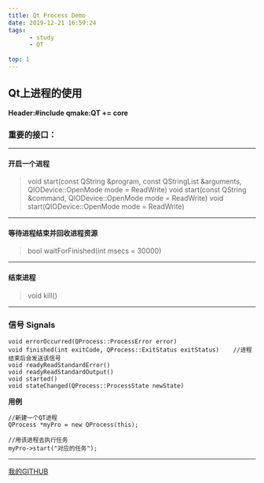 ```yaml
---
title: Qt Process Demo
date: 2019-12-21 16:59:24
tags: 
      - study
      - QT
      
top: 1
---
```


## Qt上进程的使用

<!--more-->



**Header:#include <QProcess>**
**qmake:QT += core**

### 重要的接口：
----

#### 开启一个进程
> void start(const QString &program, const QStringList &arguments, QIODevice::OpenMode mode = ReadWrite)
> void start(const QString &command, QIODevice::OpenMode mode = ReadWrite)
> void start(QIODevice::OpenMode mode = ReadWrite)

----

#### 等待进程结束并回收进程资源
> bool waitForFinished(int msecs = 30000)

----

#### 结束进程
> void kill()

----
### 信号 Signals
```
void errorOccurred(QProcess::ProcessError error)
void finished(int exitCode, QProcess::ExitStatus exitStatus)    //进程结束后会发送该信号
void readyReadStandardError()
void readyReadStandardOutput()
void started()
void stateChanged(QProcess::ProcessState newState)

```


**用例**

```
//新建一个QT进程
QProcess *myPro = new QProcess(this);

//用该进程去执行任务
myPro->start("对应的任务");
```
----
[我的GITHUB](https://github.com/BBIGQ-LYQ)
